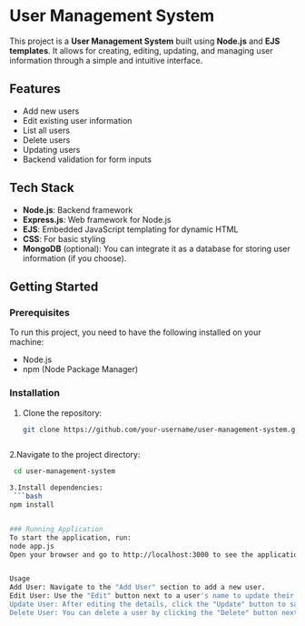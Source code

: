 # User Management System

This project is a **User Management System** built using **Node.js** and **EJS templates**. It allows for creating, editing, updating, and managing user information through a simple and intuitive interface.

## Features
- Add new users
- Edit existing user information
- List all users
- Delete users
- Updating users
- Backend validation for form inputs

## Tech Stack
- **Node.js**: Backend framework
- **Express.js**: Web framework for Node.js
- **EJS**: Embedded JavaScript templating for dynamic HTML
- **CSS**: For basic styling
- **MongoDB** (optional): You can integrate it as a database for storing user information (if you choose).


## Getting Started

### Prerequisites
To run this project, you need to have the following installed on your machine:
- Node.js
- npm (Node Package Manager)

### Installation

1. Clone the repository:
   ```bash
   git clone https://github.com/your-username/user-management-system.git
   
   
   
2.Navigate to the project directory:
   ```bash
    cd user-management-system
   
3.Install dependencies:
    ```bash
   npm install


### Running Application
To start the application, run:
node app.js
Open your browser and go to http://localhost:3000 to see the application in action.


Usage
Add User: Navigate to the "Add User" section to add a new user.
Edit User: Use the "Edit" button next to a user's name to update their information.
Update User: After editing the details, click the "Update" button to save the changes.
Delete User: You can delete a user by clicking the "Delete" button next to their name.




